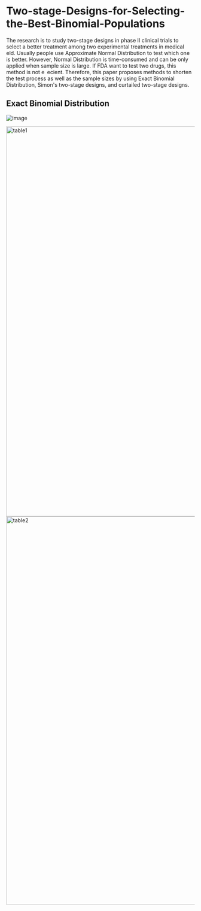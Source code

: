 # Two-stage-Designs-for-Selecting-the-Best-Binomial-Populations
The research is to study two-stage designs in phase II clinical trials to select a better treatment among two experimental treatments in medical  eld. Usually people use Approximate Normal Distribution to test which one is better. However, Normal Distribution is time-consumed and can be only applied when sample size is large. If FDA want to test two drugs, this method is not e ecient. Therefore, this paper proposes methods to shorten the test process as well as the sample sizes by using Exact Binomial Distribution, Simon's two-stage designs, and curtailed two-stage designs.

## Exact Binomial Distribution
![image](https://user-images.githubusercontent.com/95513386/153334328-055be6d3-c801-4515-9d29-2593da7a308f.png)

<img width="1043" alt="table1" src="https://user-images.githubusercontent.com/95513386/153334394-ce9eb4ac-91a6-47bf-a4df-70af1ec31198.png">


<img width="1039" alt="table2" src="https://user-images.githubusercontent.com/95513386/153334427-877c8bf3-16b1-44fa-8588-77728784fb1e.png">
